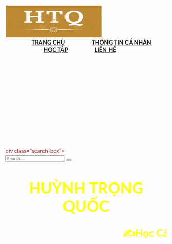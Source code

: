 <DOCTYPE html>
<html lang="en">
<head>
    <meta charset="utf-8">
  <title>
   My website 
  </title>
  </head>
  <body background="278149618_3100984840165276_7387392864875766341_n.png">
    <h3 align="center">
        <img src="c28d016fae546f0a3645.jpg" width="300" height="100" />
      &nbsp; &nbsp; &nbsp; &nbsp; &nbsp; &nbsp; &nbsp; &nbsp; &nbsp; &nbsp; &nbsp; &nbsp;
       &nbsp; &nbsp; &nbsp; &nbsp; &nbsp; &nbsp; &nbsp; &nbsp; &nbsp; &nbsp; &nbsp; &nbsp;
       &nbsp; &nbsp; &nbsp; &nbsp; &nbsp; &nbsp; &nbsp; &nbsp; &nbsp; &nbsp; &nbsp; &nbsp;
      <font face="cinzel" size="4">
        <font face="Lato" color="#B22222"><a href="https://huynhtrongquoc.github.io/">TRANG CHỦ</a> &nbsp; &nbsp; &nbsp; &nbsp; &nbsp; &nbsp; &nbsp; &nbsp; &nbsp;
          <font face="Lato" color="#B22222"><a href="259726078_1395462010886869_7665738924280640520_n.png">THÔNG TIN CÁ NHÂN</a> &nbsp; &nbsp; &nbsp; &nbsp; &nbsp; &nbsp; &nbsp; &nbsp; &nbsp;
          <font face="Lato" color="#B22222"><a href="https://www.youtube.com/watch?v=ulOb9gIGGd0">HỌC TẬP</a> &nbsp; &nbsp; &nbsp; &nbsp; &nbsp; &nbsp; &nbsp; &nbsp; &nbsp;
          <font face="Lato" color="#B22222"><a href="https://www.facebook.com/HuynhQuoc016">LIÊN HỆ</a>&nbsp; &nbsp; &nbsp; &nbsp; &nbsp; &nbsp; &nbsp; &nbsp; &nbsp;
      </font>
    </h3>
    <br /><br /><br /><br /><br /><br /><br /><br /><br /><br /><br /><br />
                div class="search-box">
                <form class="example" action="https://nguyentanhungg.github.io/camon" >
                    <input type="search" placeholder="Search...." required>
                    <button type="submit"><i class="fa-solid fa-magnifying-glass"></i></button>
                </form>
            </div>
    <h1 align="center">
      <font face="Lato" color="#FFFF00" size="7">
          HUỲNH TRỌNG QUỐC
      </font>
    </h1>
    <h3 align="center">
      <font face="Lato" color="#FFFF00" size="6">
        <marquee>✍️Học Cách Kiếm Tiền Thay Vì Học Cách Tiết Kiệm✍️<marquee>
      </font>
    </h3>
          </br>
  </h3>
  </body>
  </html>


